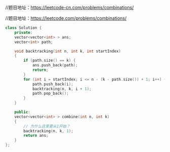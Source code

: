 //题目地址：https://leetcode-cn.com/problems/combinations/

//题目地址：https://leetcode.com/problems/combinations/

```c++
class Solution {
    private:
	vector<vector<int> > ans;
	vector<int> path;

	void backtracking(int n, int k, int startIndex)
	{
		if (path.size() == k) {
			ans.push_back(path);
			return;
		}
		for (int i = startIndex; i <= n - (k - path.size()) + 1; i++) {
			path.push_back(i);
			backtracking(n, k, i + 1);
			path.pop_back();
		}
	}

    public:
	vector<vector<int> > combine(int n, int k)
	{
        // 为什么这里要从1开始？
		backtracking(n, k, 1);
		return ans;
	}
};
```